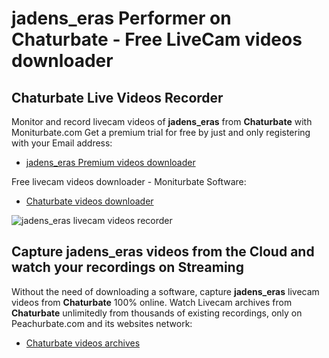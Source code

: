 # jadens_eras Performer on Chaturbate - Free LiveCam videos downloader

## Chaturbate Live Videos Recorder

Monitor and record livecam videos of **jadens_eras** from **Chaturbate** with Moniturbate.com
Get a premium trial for free by just and only registering with your Email address:
* [jadens_eras Premium videos downloader](https://moniturbate.com/request-demo-licence-key.html)

Free livecam videos downloader - Moniturbate Software:
* [Chaturbate videos downloader](https://moniturbate.com/moniturbate-download-software.html)

![jadens_eras livecam videos recorder](https://peachurnet.com/templates/moniturbate-software.png)


## Capture jadens_eras videos from the Cloud and watch your recordings on Streaming

Without the need of downloading a software, capture **jadens_eras** livecam videos from **Chaturbate** 100% online.
Watch Livecam archives from **Chaturbate** unlimitedly from thousands of existing recordings, only on Peachurbate.com and its websites network:
* [Chaturbate videos archives](https://peachurnet.com/)
